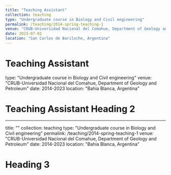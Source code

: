 ```yaml
---
title: "Teaching Assistant"
collection: teaching
type: "Undergraduate course in Biology and Civil engineering"
permalink: /teaching/2014-spring-teaching-1
venue: "CRUB-Universidad Nacional del Comahue, Department of Geology and Petroleum"
date: 2023-07-01
location: "San Carlos de Bariloche, Argentina"
---
```


Teaching Assistant
======
type: "Undergraduate course in Biology and Civil engineering"
venue: "CRUB-Universidad Nacional del Comahue, Department of Geology and Petroleum"
date: 2014-2023
location: "Bahia Blanca, Argentina"


Teaching Assistant
Heading 2
======
---
title: ""
collection: teaching
type: "Undergraduate course in Biology and Civil engineering"
permalink: /teaching/2014-spring-teaching-1
venue: "CRUB-Universidad Nacional del Comahue, Department of Geology and Petroleum"
date: 2014-2023
location: "Bahia Blanca, Argentina"


Heading 3
======
